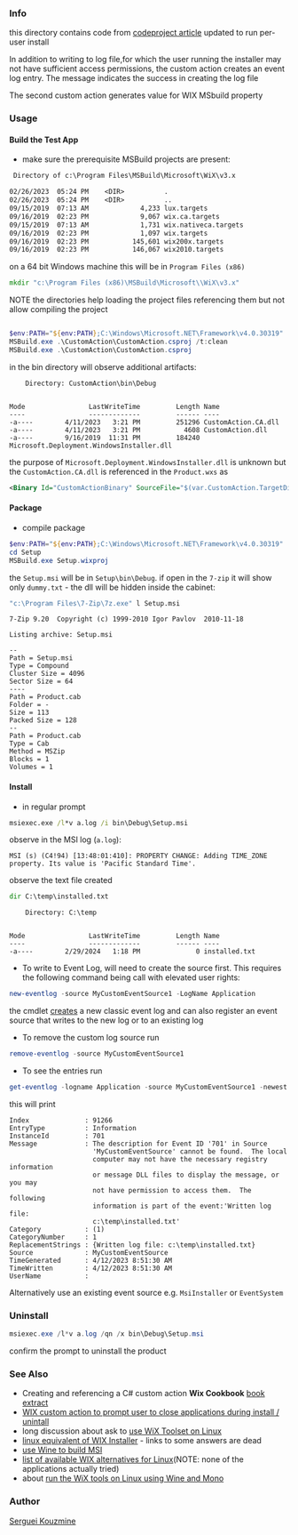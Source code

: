 ### Info


this directory contains code from [codeproject article](https://www.codeproject.com/Articles/511653/Using-WIX-With-Managed-Custom-Action)
updated to run per-user install

In addition to writing to log file,for which the user running the installer may not have sufficient access permissions, the custom action creates an event log entry. The message indicates the success in creating the log file

The second custom action generates value for WIX MSbuild property

### Usage

#### Build the Test App

*  make sure the prerequisite MSBuild projects are present:

```txt
 Directory of c:\Program Files\MSBuild\Microsoft\WiX\v3.x

02/26/2023  05:24 PM    <DIR>          .
02/26/2023  05:24 PM    <DIR>          ..
09/15/2019  07:13 AM             4,233 lux.targets
09/16/2019  02:23 PM             9,067 wix.ca.targets
09/15/2019  07:13 AM             1,731 wix.nativeca.targets
09/16/2019  02:23 PM             1,097 wix.targets
09/16/2019  02:23 PM           145,601 wix200x.targets
09/16/2019  02:23 PM           146,067 wix2010.targets
```
on a 64 bit Windows machine this will be in `Program Files (x86)`
```cmd
mkdir "c:\Program Files (x86)\MSBuild\Microsoft\\WiX\v3.x"
```
NOTE the directories help loading the project files referencing them but not allow compiling the project

```powershell

$env:PATH="${env:PATH};C:\Windows\Microsoft.NET\Framework\v4.0.30319"
MSBuild.exe .\CustomAction\CustomAction.csproj /t:clean
MSBuild.exe .\CustomAction\CustomAction.csproj
```
in the bin directory will observe additional artifacts:
```text
    Directory: CustomAction\bin\Debug


Mode                LastWriteTime         Length Name
----                -------------         ------ ----
-a----        4/11/2023   3:21 PM         251296 CustomAction.CA.dll
-a----        4/11/2023   3:21 PM           4608 CustomAction.dll
-a----        9/16/2019  11:31 PM         184240 Microsoft.Deployment.WindowsInstaller.dll
```

the purpose of `Microsoft.Deployment.WindowsInstaller.dll` is unknown but the `CustomAction.CA.dll` is referenced in the `Product.wxs` as
```XML
<Binary Id="CustomActionBinary" SourceFile="$(var.CustomAction.TargetDir)$(var.CustomAction.TargetName).CA.dll"/>
```
#### Package

* compile package

```powershell
$env:PATH="${env:PATH};C:\Windows\Microsoft.NET\Framework\v4.0.30319"
cd Setup
MSBuild.exe Setup.wixproj
```

the `Setup.msi` will be in `Setup\bin\Debug`.
if open in the `7-zip` it will show only `dummy.txt` - the dll will be hidden inside the cabinet:

```cmd
"c:\Program Files\7-Zip\7z.exe" l Setup.msi
```
```text
7-Zip 9.20  Copyright (c) 1999-2010 Igor Pavlov  2010-11-18

Listing archive: Setup.msi

--
Path = Setup.msi
Type = Compound
Cluster Size = 4096
Sector Size = 64
----
Path = Product.cab
Folder = -
Size = 113
Packed Size = 128
--
Path = Product.cab
Type = Cab
Method = MSZip
Blocks = 1
Volumes = 1

```			
#### Install

* in regular prompt

```cmd
msiexec.exe /l*v a.log /i bin\Debug\Setup.msi
```
observe in the MSI log (`a.log`):

```text
MSI (s) (C4!94) [13:48:01:410]: PROPERTY CHANGE: Adding TIME_ZONE property. Its value is 'Pacific Standard Time'.
```
observe the text file created

```cmd
dir C:\temp\installed.txt

```
```text
    Directory: C:\temp


Mode                LastWriteTime         Length Name
----                -------------         ------ ----
-a----        2/29/2024   1:18 PM              0 installed.txt
```
* To write to Event Log, will need to create the source first. This requires the following command being call with elevated user rights:
```powershell
new-eventlog -source MyCustomEventSource1 -LogName Application
```
the cmdlet [creates](https://learn.microsoft.com/en-us/powershell/module/microsoft.powershell.management/new-eventlog?view=powershell-5.1) a new classic event log and can also register an event source that writes to the new log or to an existing log


* To remove the custom log source run
```powershell
remove-eventlog -source MyCustomEventSource1
```

* To see the entries run

```powershell
get-eventlog -logname Application -source MyCustomEventSource1 -newest 2| format-list
```
this will print

```text
Index              : 91266
EntryType          : Information
InstanceId         : 701
Message            : The description for Event ID '701' in Source
                     'MyCustomEventSource' cannot be found.  The local
                     computer may not have the necessary registry information
                     or message DLL files to display the message, or you may
                     not have permission to access them.  The following
                     information is part of the event:'Written log file:
                     c:\temp\installed.txt'
Category           : (1)
CategoryNumber     : 1
ReplacementStrings : {Written log file: c:\temp\installed.txt}
Source             : MyCustomEventSource
TimeGenerated      : 4/12/2023 8:51:30 AM
TimeWritten        : 4/12/2023 8:51:30 AM
UserName           :
```

Alternatively use an existing event source e.g. `MsiInstaller` or `EventSystem`

### Uninstall
```powershell
msiexec.exe /l*v a.log /qn /x bin\Debug\Setup.msi
```
confirm the prompt to uninstall the product

### See Also 

  * Creating and referencing a C# custom action __Wix Cookbook__ [book extract](https://resources.oreilly.com/examples/9781784393212/-/tree/master/chapter_6/code/recipe_1/customactioninstaller/CustomActionInstaller)
  * [WIX custom action to prompt user to close applications during install / unintall](https://www.codeproject.com/Articles/584105/Prompt-user-to-close-applications-on-install-unins)
  * long discussion about ask to [use WiX Toolset on Linux](https://github.com/wixtoolset/issues/issues/4381) 
  * [linux equivalent of WIX Installer](https://stackoverflow.com/questions/13290035/linux-equivalent-of-wix-installer-needed) - links to some answers are dead
  * [use Wine to build MSI](https://stackoverflow.com/questions/10240484/build-msi-in-wine)
  * [list of available WIX alternatives for Linux](https://alternativeto.net/software/wix/?platform=linux)(NOTE: none of the applications actually tried)
  * about [run the WiX tools on Linux using Wine and Mono](https://wiki.gnome.org/Projects/GTK/Win32/WiX)

### Author
[Serguei Kouzmine](kouzmine_serguei@yahoo.com)
